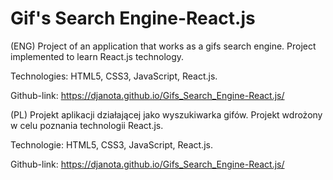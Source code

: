 # Gif's Search Engine-React.js

(ENG) Project of an application that works as a gifs search engine. Project implemented to learn React.js technology.

Technologies: HTML5, CSS3, JavaScript, React.js.

Github-link: https://djanota.github.io/Gifs_Search_Engine-React.js/

(PL) Projekt aplikacji działającej jako wyszukiwarka gifów. Projekt wdrożony w celu poznania technologii React.js.

Technologie: HTML5, CSS3, JavaScript, React.js.

Github-link: https://djanota.github.io/Gifs_Search_Engine-React.js/